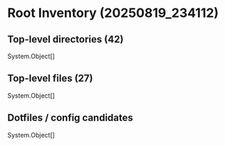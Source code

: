 <!-- status: stub; target: 150+ words -->
<!-- status: stub; target: 150+ words -->
<!-- status: stub; target: 150+ words -->
<!-- status: stub; target: 150+ words -->
<!-- status: stub; target: 150+ words -->
<!-- status: stub; target: 150+ words -->
# Root Inventory (20250819_234112)

## Top-level directories (42)
System.Object[]

## Top-level files (27)
System.Object[]

## Dotfiles / config candidates
System.Object[]










